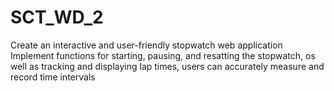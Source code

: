 # SCT_WD_2
Create an interactive and user-friendly stopwatch web application  Implement functions for starting, pausing, and resatting the stopwatch, os well as tracking and displaying lap times, users can accurately measure and record time intervals
